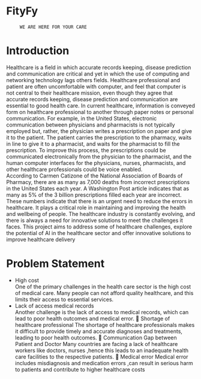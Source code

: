 # FityFy
         WE ARE HERE FOR YOUR CARE
<h1>Introduction</h1>
<p>
Healthcare is a field in which accurate records keeping, disease prediction and
communication are critical and yet in which the use of computing and networking
technology lags others fields. Healthcare professional and patient are often
uncomfortable with computer, and feel that computer is not central to their healthcare
mission, even though they agree that accurate records keeping, disease prediction and
communication are essential to good health care. In current healthcare, information is
conveyed form on healthcare professional to another through paper notes or personal
communication. For example, in the United States, electronic communication between
physicians and pharmacists is not typically employed but, rather, the physician writes
a prescription on paper and give it to the patient. The patient carries the prescription
to the pharmacy, waits in line to give it to a pharmacist, and waits for the pharmacist
to fill the prescription. To improve this process, the prescriptions could be
communicated electronically from the physician to the pharmacist, and the
human computer interfaces for the physicians, nurses, pharmacists, and
other healthcare professionals could be voice enabled.<br>
 According to Carmen Catizone of the National Association of Boards of
Pharmacy, there are as many as 7,000 deaths from incorrect prescriptions in the
United States each year. A Washington Post article indicates that as many
as 5% of the 3 billion prescriptions filled each year are incorrect.
These numbers indicate that there is an urgent need to reduce the errors in
healthcare. It plays a critical role in maintaining and improving the health and
wellbeing of people. The healthcare industry is constantly evolving, and there is
always a need for innovative solutions to meet the challenges it faces. This project
aims to address some of healthcare challenges, explore the potential of AI in the
healthcare sector and offer innovative solutions to improve healthcare delivery 
</p>
<h1>Problem Statement</h1>
<uL>
<li>High cost</li>
One of the primary challenges in the health care sector is the high cost of
medical care. Many people can not afford quality healthcare, and this limits
their access to essential services.
<li> Lack of access medical records</li>
Another challenge is the lack of access to medical records, which can lead to
poor health outcomes and medical error.
 Shortage of healthcare professional
The shortage of healthcare professionals makes it difficult to provide timely and
accurate diagnoses and treatments, leading to poor health outcomes.
 Communication Gap between Patient and Doctor
Many countries are facing a lack of healthcare workers like doctors,
nurses ,hence this leads to an inadequate health care facilities to the
respective patients.
 Medical error
Medical error includes misdiagnosis and medication errors ,can result
in serious harm to patients and contribute to higher healthcare costs
</ul>
